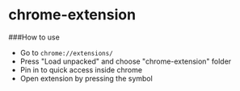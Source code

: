 # chrome-extension

###How to use

- Go to `chrome://extensions/`
- Press "Load unpacked" and choose "chrome-extension" folder
- Pin in to quick access inside chrome
- Open extension by pressing the symbol